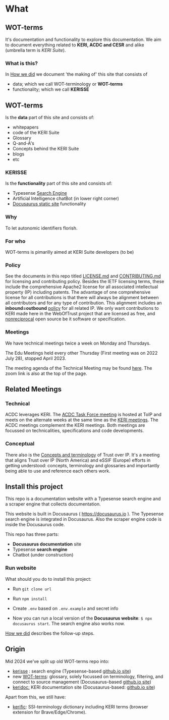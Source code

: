 # What 
## WOT-terms 
It's documentation and functionality to explore this documentation. We aim to document everything related to **KERI, ACDC and CESR** and alike (umbrella term is *KERI Suite*). 

### What is this?
In [How we did]() we document 'the making of' this site that consists of 
- data; which we call WOT-terminology or **WOT-terms**
- functionality; which we call **KERISSE**

## WOT-terms
Is the **data** part of this site and consists of:
- whitepapers
- code of the KERI Suite
- Glossary
- Q-and-A's
- Concepts behind the KERI Suite
- blogs
- etc

### KERISSE
Is the **functionality** part of this site and consists of:
- Typesense [Search Engine](https://weboftrust.github.io/WOT-terms/?searchModalStatus=open)
- Artificial Intelligence chatBot (in lower right corner)
- [Docusaurus static site](https://weboftrust.github.io/WOT-terms/) functionality

### Why
To let autonomic identifiers florish.

### For who
WOT-terms is pimarilly aimed at KERI Suite developers (to be)

### Policy

See the documents in this repo titled [LICENSE.md](https://github.com/WebOfTrust/Keri/blob/main/LICENSE.md) and [CONTRIBUTING.md](https://github.com/WebOfTrust/Keri/blob/main/CONTRIBUTING.md) for licensing and contributing policy. Besides the IETF licensing terms, these include the comprehensive Apache2 license for all associated intellectual property (IP) including patents. The advantage of one comprehensive license for all contributions is that there will always be alignment between all contributors and for any type of contribution. This alignment includes an **inbound=outbound** [policy](https://opensource.guide/legal/) for all related IP. We only want contributions to KERI made here in the WebOfTrust project that are licensed as free, and [nonreciprocal](https://opensource.org/node/875) open source be it software or specification.

### Meetings

We have technical meetings twice a week on Monday and Thursdays. 

The Edu Meetings held every other Thursday (First meeting was on 2022 July 28), stopped April 2023.

The meeting agenda of the Technical Meeting may be found [here](https://hackmd.io/2C8ch1meS6ad3F3g2aEewg?both). The zoom link is also at the top of the page.

## Related Meetings

### Technical

ACDC leverages KERI. The [ACDC Task Force meeting](https://wiki.trustoverip.org/display/HOME/ACDC+%28Authentic+Chained+Data+Container%29+Task+Force) is hosted at ToIP and meets on the alternate weeks at the same time as the [KERI meetings](https://github.com/WebOfTrust/keri/blob/main/agenda.md). The ACDC meetings complement the KERI meetings. Both meetings are focussed on technicalities, specifications and code developments.

### Conceptual

There also is the [Concepts and terminology](https://wiki.trustoverip.org/pages/viewpage.action?pageId=65700) of Trust over IP. It's a meeting that aligns Trust over IP (North America) and eSSIF (Europe) efforts in getting understood: concepts, terminology and glossaries and importantly being able to use and reference each others work.

## Install this project

This repo is a documentation website with a Typesense search engine and a scraper engine that collects documentation.

This website is built in Docusaurus ( https://docusaurus.io ). The Typesense search engine is integrated in Docusaurus. Also the scraper engine code is inside the Docusaurus code.

This repo has three parts:
* **Docusaurus documentation** site
* Typesense **search engine**
* Chatbot (under construction)

### Run website

What should you do to install this project:

* Run `git clone url`

* Run `npm install`

* Create `.env` based on `.env.example` and secret info

* Now you can run a local version of the **Docusaurus website**:
`$ npx docusaurus start`. The search engine also works now.

[How we did](https://weboftrust.github.io/WOT-terms/docs/category/how-we-did) describes the follow-up steps.

## Origin

Mid 2024 we've split up old WOT-terms repo into:

- [kerisse](https://github.com/WebOfTrust/kerisse) : search engine (Typesense-based [github.io site](https://weboftrust.github.io/kerisse/))
- new [WOT-terms](https://github.com/WebOfTrust/WOT-terms): glossary, solely focussed on terminology, filtering, and connect to source management (Docusaurus-based [github.io site](https://weboftrust.github.io/WOT-terms/?level=2))
- [keridoc:](https://github.com/WebOfTrust/keridoc) KERI documentation site (Docusaurus-based: [github.io site](https://weboftrust.github.io/keridoc/?level=2))

Apart from this, we still have:
- [kerific](https://github.com/WebOfTrust/kerific): SSI-terminology dictionary including KERI terms (browser extension for Brave/Edge/Chrome).

